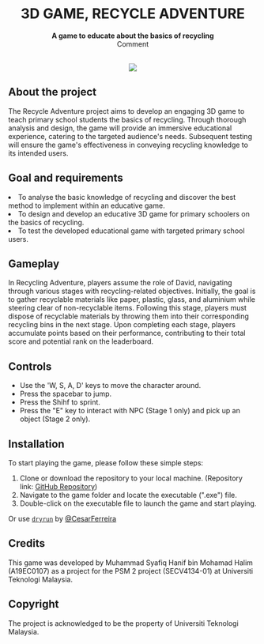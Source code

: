 
<h1 align="center">3D GAME, RECYCLE ADVENTURE</h1>
<p align="center"><strong>A game to educate about the basics of recycling</strong>
<br>Comment</p>
<br/>
<div align="center"><img src="demo.gif"></img></div>
<h2>About the project</h2>

The Recycle Adventure project aims to develop an engaging 3D game to teach primary school students the basics of recycling. Through thorough analysis and design, the game will provide an immersive educational experience, catering to the targeted audience's needs. Subsequent testing will ensure the game's effectiveness in conveying recycling knowledge to its intended users.


<h2>Goal and requirements</h2>

<li>To analyse the basic knowledge of recycling and discover the best method to implement within an educative game.</li>
<li>To design and develop an educative 3D game for primary schoolers on the basics of recycling.</li>
<li>To test the developed educational game with targeted primary school users.</li>

<h2>Gameplay</h2>

In Recycling Adventure, players assume the role of David, navigating through various stages with recycling-related objectives. Initially, the goal is to gather recyclable materials like paper, plastic, glass, and aluminium while steering clear of non-recyclable items. Following this stage, players must dispose of recyclable materials by throwing them into their corresponding recycling bins in the next stage. Upon completing each stage, players accumulate points based on their performance, contributing to their total score and potential rank on the leaderboard.

<h2>Controls</h2>

- Use the 'W, S, A, D' keys to move the character around.
- Press the spacebar to jump.
- Press the Shihf to sprint.
- Press the "E" key to interact with NPC (Stage 1 only) and pick up an object (Stage 2 only).

<h2>Installation</h2>

To start playing the game, please follow these simple steps:

1. Clone or download the repository to your local machine. (Repository link: [GitHub Repository](https://github.com/your-username/your-repository))
2. Navigate to the game folder and locate the executable (".exe") file.
3. Double-click on the executable file to launch the game and start playing.

Or use <a href="https://github.com/cesarferreira/dryrun" target="_blank">`dryrun`</a> by <a href="https://github.com/cesarferreira" target="_blank">@CesarFerreira</a>

<h2>Credits</h2>

This game was developed by Muhammad Syafiq Hanif bin Mohamad Halim (A19EC0107) as a project for the PSM 2 project (SECV4134-01) at Universiti Teknologi Malaysia.

<h2>Copyright</h2>
The project is acknowledged to be the property of Universiti Teknologi Malaysia.
